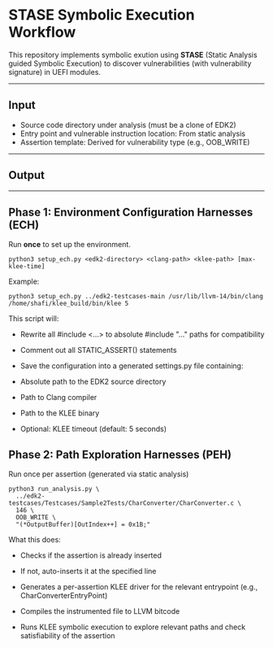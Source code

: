# STASE Symbolic Execution Workflow

This repository implements symbolic exution using **STASE** (Static Analysis guided Symbolic Execution) to discover vulnerabilities (with vulnerability signature) in UEFI modules.

---

## Input

- Source code directory under analysis (must be a clone of EDK2)
- Entry point and vulnerable instruction location: From static analysis
- Assertion template: Derived for vulnerability type (e.g., OOB_WRITE)

---

## Output


---

## Phase 1: Environment Configuration Harnesses (ECH)

Run **once** to set up the environment.

```
python3 setup_ech.py <edk2-directory> <clang-path> <klee-path> [max-klee-time]
```
Example:
```
python3 setup_ech.py ../edk2-testcases-main /usr/lib/llvm-14/bin/clang /home/shafi/klee_build/bin/klee 5
```
This script will:

- Rewrite all #include <...> to absolute #include "..." paths for compatibility

- Comment out all STATIC_ASSERT() statements

- Save the configuration into a generated settings.py file containing:

 - Absolute path to the EDK2 source directory

 - Path to Clang compiler

 - Path to the KLEE binary

 - Optional: KLEE timeout (default: 5 seconds)

## Phase 2: Path Exploration Harnesses (PEH)
Run once per assertion (generated via static analysis)
```
python3 run_analysis.py \
  ../edk2-testcases/Testcases/Sample2Tests/CharConverter/CharConverter.c \
  146 \
  OOB_WRITE \
  "(*OutputBuffer)[OutIndex++] = 0x1B;"

```
 What this does:
- Checks if the assertion is already inserted

- If not, auto-inserts it at the specified line

- Generates a per-assertion KLEE driver for the relevant entrypoint (e.g., CharConverterEntryPoint)

- Compiles the instrumented file to LLVM bitcode

- Runs KLEE symbolic execution to explore relevant paths and check satisfiability of the assertion